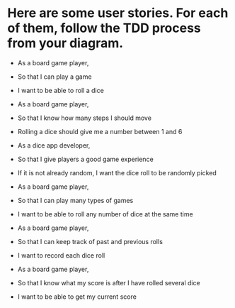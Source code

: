 # Here are some user stories. For each of them, follow the TDD process from your diagram.

- As a board game player,
- So that I can play a game
- I want to be able to roll a dice

- As a board game player,
- So that I know how many steps I should move
- Rolling a dice should give me a number between 1 and 6

- As a dice app developer,
- So that I give players a good game experience
- If it is not already random, I want the dice roll to be randomly picked

- As a board game player,
- So that I can play many types of games
- I want to be able to roll any number of dice at the same time

- As a board game player,
- So that I can keep track of past and previous rolls
- I want to record each dice roll

- As a board game player,
- So that I know what my score is after I have rolled several dice
- I want to be able to get my current score
